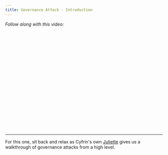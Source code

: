```yaml
---
title: Governance Attack - Introduction
---
```


_Follow along with this video:_

<!-- TODO -->
<iframe width="560" height="315" src="" title="YouTube video player" frameborder="0" allow="accelerometer; autoplay; clipboard-write; encrypted-media; gyroscope; picture-in-picture; web-share" allowfullscreen></iframe>

---

For this one, sit back and relax as Cyfrin's own [Juliette](https://twitter.com/_juliettech) gives us a walkthrough of governance attacks from a high level. 